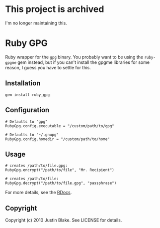 # This project is archived

I'm no longer maintaining this.

# Ruby GPG

Ruby wrapper for the `gpg` binary. You probably want to be using the
`ruby-gpgme` gem instead, but if you can't install the gpgme libraries
for some reason, I guess you have to settle for this.

## Installation

    gem install ruby_gpg

## Configuration

    # Defaults to "gpg"
    RubyGpg.config.executable = "/custom/path/to/gpg"
    
    # Defaults to "~/.gnupg"
    RubyGpg.config.homedir = "/custom/path/to/home"

## Usage

    # creates /path/to/file.gpg:
    RubyGpg.encrypt("/path/to/file", "Mr. Recipient")
  
    # creates /path/to/file:
    RubyGpg.decrypt("/path/to/file.gpg", "passphrase")

For more details, see the
[RDocs](http://rdoc.info/projects/blaix/ruby_gpg).

## Copyright

Copyright (c) 2010 Justin Blake. See LICENSE for details.
